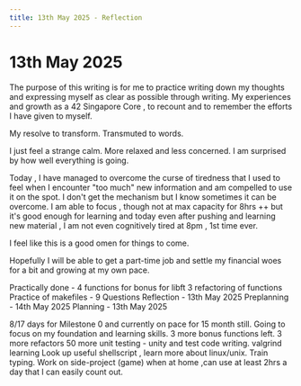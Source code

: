 ```yaml
---
title: 13th May 2025 - Reflection
---
```


# 13th May 2025
The purpose of this writing is for me to practice writing down my thoughts and expressing myself as clear as possible through writing. My experiences and growth as a 42 Singapore Core , to recount and to remember the efforts I have given to myself.

My resolve to transform. Transmuted to words.

I just feel a strange calm.
More relaxed and less concerned.
I am surprised by how well everything is going.


Today , I have managed to overcome the curse of tiredness that I used to feel when I encounter "too much" new information and am compelled to use it on the spot.
I don't get the mechanism but I know sometimes it can be overcome. I am able to focus , though not at max capacity for 8hrs ++ but it's good enough for learning and today even after pushing and learning new material , I am not even cognitively tired at 8pm , 1st time ever. 

I feel like this is a good omen for things to come.

Hopefully I will be able to get a part-time job and settle my financial woes for a bit and growing at my own pace.

Practically done - 
4 functions for bonus for libft
3 refactoring of functions 
Practice of makefiles - 9 Questions
Reflection - 13th May 2025
Preplanning - 14th May 2025
Planning - 13th May 2025

8/17 days for Milestone 0 and currently on pace for 15 month still.
Going to focus on my foundation and learning skills.
3 more bonus functions left.
3 more refactors
50 more unit testing - unity and test code writing.
valgrind learning
Look up useful shellscript , learn more about linux/unix.
Train typing.
Work on side-project (game) when at home ,can use at least 2hrs a day that I can easily count out.

